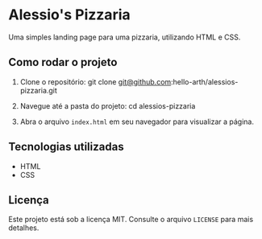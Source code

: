 # Alessio's Pizzaria

Uma simples landing page para uma pizzaria, utilizando HTML e CSS.

## Como rodar o projeto

1. Clone o repositório:
   git clone git@github.com:hello-arth/alessios-pizzaria.git

2. Navegue até a pasta do projeto:
   cd alessios-pizzaria

3. Abra o arquivo `index.html` em seu navegador para visualizar a página.

## Tecnologias utilizadas

- HTML
- CSS

## Licença

Este projeto está sob a licença MIT. Consulte o arquivo `LICENSE` para mais detalhes.
